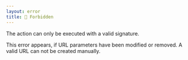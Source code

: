 ```yaml
---
layout: error
title: 👮 Forbidden
---
```


The action can only be executed with a valid signature.

This error appears, if URL parameters have been modified or removed. A valid
URL can not be created manually.
